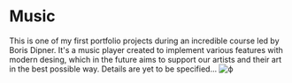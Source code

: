 # Music

This is one of my first portfolio projects during an incredible course led by Boris Dipner. It's a music player created to implement various features with modern desing, which in the future aims to support our artists and their art in the best possible way. Details are yet to be specified...
![ф](https://github.com/Aidark111/Music/assets/157212951/f834d737-33bc-4ff3-87e9-4661663a9671)
